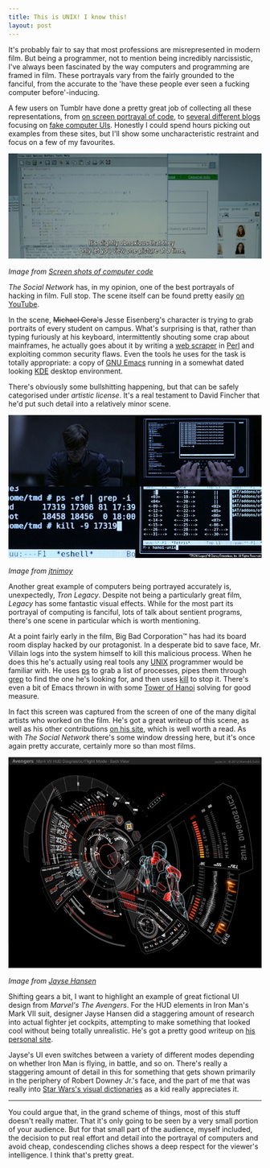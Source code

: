 ```yaml
---
title: This is UNIX! I know this!
layout: post
---
```


It's probably fair to say that most professions are misrepresented in modern film. But being a programmer, not to mention being incredibly narcissistic, I've always been fascinated by the way computers and programming are framed in film. These portrayals vary from the fairly grounded to the fanciful, from the accurate to the 'have these people ever seen a fucking computer before'-inducing.

A few users on Tumblr have done a pretty great job of collecting all these representations, from [on screen portrayal of code](http://moviecode.tumblr.com), to [several different blogs](http://accessmaincomputerfile.net) focusing on [fake computer UIs](http://fakeui.tumblr.com). Honestly I could spend hours picking out examples from these sites, but I'll show some uncharacteristic restraint and focus on a few of my favourites.

![Screen capture of _The Social Network_](/public/images/computers-in-film/the-social-network.png)

_Image from [Screen shots of computer code](http://moviecode.tumblr.com/post/72188619673/theres-quite-a-bit-of-code-in-the-social-network)_

_The Social Network_ has, in my opinion, one of the best portrayals of hacking in film. Full stop. The scene itself can be found pretty easily [on YouTube](http://www.youtube.com/watch?v=odOzMz-fOOw).

In the scene, <s>Michael Cera's</s> Jesse Eisenberg's character is trying to grab portraits of every student on campus. What's surprising is that, rather than typing furiously at his keyboard, intermittently shouting some crap about mainframes, he actually goes about it by writing a [web scraper](http://en.wikipedia.org/wiki/Web_scraping) in [Perl](http://www.perl.org) and exploiting common security flaws. Even the tools he uses for the task is totally appropriate: a copy of [GNU Emacs](http://www.gnu.org/software/emacs/) running in a somewhat dated looking [KDE](http://www.kde.org) desktop environment.

There's obviously some bullshitting happening, but that can be safely categorised under _artistic license_. It's a real testament to David Fincher that he'd put such detail into a relatively minor scene.

![Various screen captures from _Tron Legacy_](/public/images/computers-in-film/tron-legacy.jpg)

_Image from [jtnimoy](http://jtnimoy.net/workviewer.php?q=178)_

Another great example of computers being portrayed accurately is, unexpectedly, _Tron Legacy_. Despite not being a particularly great film, _Legacy_ has some fantastic visual effects. While for the most part its portrayal of computing is fanciful, lots of talk about sentient programs, there's one scene in particular which is worth mentioning.

At a point fairly early in the film, Big Bad Corporation™ has had its board room display hacked by our protagonist. In a desperate bid to save face, Mr. Villain logs into the system himself to kill this malicious process. When he does this he's actually using real tools any [UNIX](http://en.wikipedia.org/wiki/Unix) programmer would be familiar with. He uses [ps](http://en.wikipedia.org/wiki/Ps_(Unix)) to grab a list of processes, pipes them through [grep](http://en.wikipedia.org/wiki/Grep) to find the one he's looking for, and then uses [kill](http://en.wikipedia.org/wiki/Kill_(Unix)) to stop it. There's even a bit of Emacs thrown in with some [Tower of Hanoi](http://en.wikipedia.org/wiki/Tower_of_Hanoi) solving for good measure.

In fact this screen was captured from the screen of one of the many digital artists who worked on the film. He's got a great writeup of this scene, as well as his other contributions [on his site](http://jtnimoy.net/workviewer.php?q=178), which is well worth a read. As with _The Social Network_ there's some window dressing here, but it's once again pretty accurate, certainly more so than most films.

![The Iron Man MK VII HUD from _Marvel's The Avengers_](/public/images/computers-in-film/the-avengers.jpg)

_Image from [Jayse Hansen](http://jayse.tv/v2/?portfolio=hud)_

Shifting gears a bit, I want to highlight an example of great fictional UI design from _Marvel's The Avengers_. For the HUD elements in Iron Man's Mark VII suit, designer Jayse Hansen did a staggering amount of research into actual fighter jet cockpits, attempting to make something that looked cool without being totally unrealistic. He's got a pretty good writeup on [his personal site](http://jayse.tv/v2/?portfolio=hud).

Jayse's UI even switches between a variety of different modes depending on whether Iron Man is flying, in battle, and so on. There's really a staggering amount of detail in this for something that gets shown primarily in the periphery of Robert Downey Jr.'s face, and the part of me that was really into [Star Wars's visual dictionaries](http://www.amazon.com/Visual-Dictionary-Star-Wars-Episode/dp/0789447010) as a kid really appreciates it.

--- 

You could argue that, in the grand scheme of things, most of this stuff doesn't really matter. That it's only going to be seen by a very small portion of your audience. But for that small part of the audience, myself included, the decision to put real effort and detail into the portrayal of computers and avoid cheap, condescending cliches shows a deep respect for the viewer's intelligence. I think that's pretty great.
